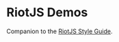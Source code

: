 # RiotJS Demos

Companion to the [RiotJS Style Guide](https://github.com/voorhoede/riotjs-style-guide).
